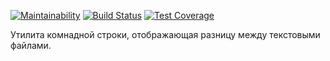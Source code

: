 [![Maintainability](https://api.codeclimate.com/v1/badges/c0b7328ce80b9d7aaf22/maintainability)](https://codeclimate.com/github/AleksBLN/frontend-project-lvl2/maintainability)
[![Build Status](https://travis-ci.org/AleksBLN/frontend-project-lvl2.svg?branch=master)](https://travis-ci.org/AleksBLN/frontend-project-lvl2)
[![Test Coverage](https://api.codeclimate.com/v1/badges/c0b7328ce80b9d7aaf22/test_coverage)](https://codeclimate.com/github/AleksBLN/frontend-project-lvl2/test_coverage)

Утилита комнадной строки, отображающая разницу между текстовыми файлами.
